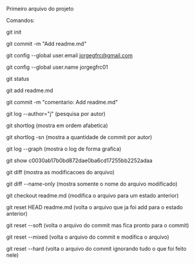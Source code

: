 Primeiro arquivo do projeto

Comandos:

git init

git commit -m "Add readme.md"

git config --global user.email jorgegfrc@gmail.com

git config --global user.name jorgegfrc01

git status

git add readme.md 

git commit -m "comentario: Add readme.md"

git log --author="j" (pesquisa por autor)

git shortlog (mostra em ordem afabetica)

git shortlog -sn (mostra a quantidade de commit por autor)

git log --graph (mostra o log de forma grafica)

git show c0030ab17b0bd872dae0ba6cd17255bb2252adaa

git diff (mostra as modificacoes do arquivo)

git diff --name-only (mostra somente o nome do arquivo modificado)

git checkout readme.md (modifica o arquivo para um estado anterior)

git reset HEAD readme.md (volta o arquivo que ja foi add para o estado anterior)

git reset --soft (volta o arquivo do commit mas fica pronto para o commit)

git reset --mixed (volta o arquivo do commit e modifica o arquivo)

git reset --hard (volta o arquivo do commit ignorando tudo o que foi feito nele)


